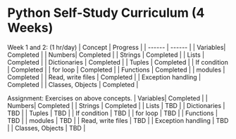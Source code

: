 # Python Self-Study Curriculum (4 Weeks)

Week 1 and 2: (1 hr/day)
| Concept | Progress |
| ------ | ------ |
| Variables| Completed |
| Numbers| Completed |
| Strings | Completed |
| Lists | Completed |
| Dictionaries | Completed |
| Tuples | Completed |
| If condition | Completed |
| for loop | Completed |
| Functions | Completed |
| modules | Completed |
| Read, write files | Completed |
| Exception handling | Completed |
| Classes, Objects | Completed |

Assignment:
Exercises on above concepts.
| Variables| Completed |
| Numbers| Completed |
| Strings | Completed |
| Lists | TBD |
| Dictionaries | TBD |
| Tuples | TBD |
| If condition | TBD |
| for loop | TBD |
| Functions | TBD |
| modules | TBD |
| Read, write files | TBD |
| Exception handling | TBD |
| Classes, Objects | TBD |

